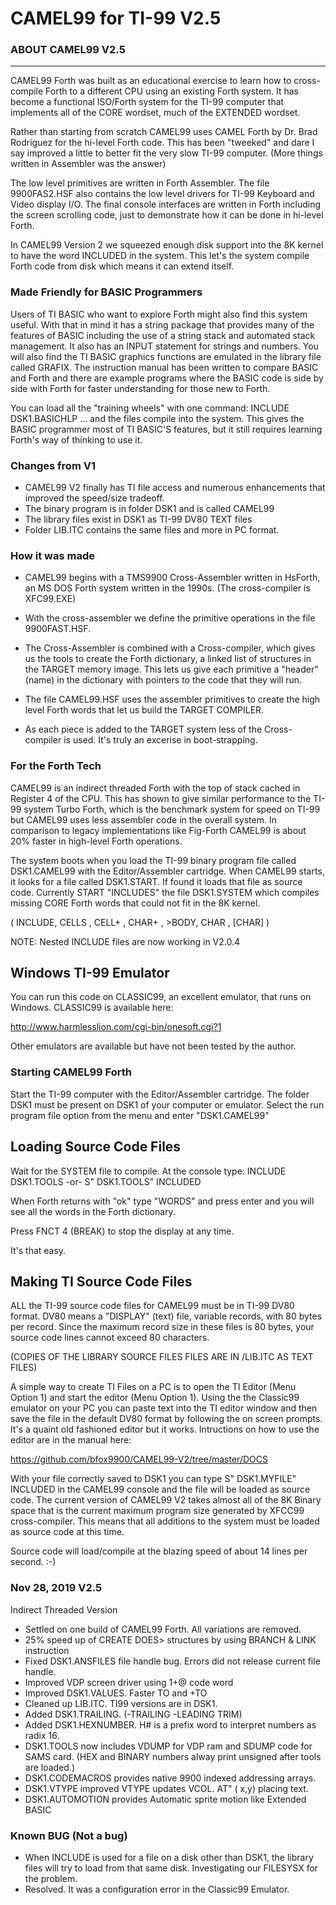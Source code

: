 # CAMEL99 for TI-99 V2.5

### ABOUT CAMEL99 V2.5
------------------------
CAMEL99 Forth was built as an educational exercise to learn how to cross-compile Forth to a different CPU using an existing Forth system. It has become a functional ISO/Forth system for the TI-99 computer that implements all of the CORE wordset, much of the EXTENDED wordset.

Rather than starting from scratch CAMEL99 uses CAMEL Forth by Dr. Brad Rodriguez for the hi-level Forth code. This has been "tweeked" and dare I say improved a little to better fit the very slow TI-99 computer. (More things written in Assembler was the answer)

The low level primitives are written in Forth Assembler. The file 9900FAS2.HSF also contains the low level drivers for TI-99 Keyboard and Video display I/O. The final console interfaces are written in Forth including the screen scrolling code, just to demonstrate how it can be done in hi-level Forth.

In CAMEL99 Version 2 we squeezed enough disk support into the 8K kernel to have the word INCLUDED in the system.  This let's the system compile Forth code from disk which means it can extend itself.

### Made Friendly for BASIC Programmers
Users of TI BASIC who want to explore Forth might also find this system useful. With that in mind it has a string package that provides many of the features of BASIC including the use of a string stack and automated stack management. It also has an INPUT statement for strings and numbers.  You will also find the TI BASIC graphics functions are emulated in the library file called GRAFIX.  The instruction manual has been written to compare BASIC and Forth and there are example programs where the BASIC code is side by side with Forth for faster understanding for those new to Forth.

You can load all the "training wheels" with one command: INCLUDE DSK1.BASICHLP
... and the files compile into the system. This gives the BASIC programmer most of TI BASIC'S features, but it still requires learning Forth's way of thinking to use it.  

### Changes from V1
- CAMEL99 V2 finally has TI file access and numerous enhancements that improved the speed/size tradeoff.
- The binary program is in folder DSK1 and is called CAMEL99
- The library files exist in DSK1 as TI-99 DV80 TEXT files
- Folder LIB.ITC contains the same files and more in PC format.


### How it was made
- CAMEL99 begins with a TMS9900 Cross-Assembler written in HsForth, an MS DOS Forth system written in the 1990s. (The cross-compiler is XFC99.EXE)

- With the cross-assembler we define the primitive operations in the file 9900FAST.HSF.

- The Cross-Assembler is combined with a Cross-compiler, which gives us the tools to create the Forth dictionary, a linked list of structures in the TARGET memory image. This lets us give each primitive a "header" (name) in the dictionary with pointers to the code that they will run.

- The file CAMEL99.HSF uses the assembler primitives to create the high level Forth words that let us build the TARGET COMPILER.

- As each piece is added to the TARGET system less of the Cross-compiler is used. It's truly an excerise in boot-strapping.

### For the Forth Tech
CAMEL99 is an indirect threaded Forth with the top of stack cached in Register 4 of the CPU. This has shown to give similar performance to the TI-99 system Turbo Forth, which is the benchmark system for speed on TI-99 but CAMEL99 uses less assembler code in the overall system. In comparison to legacy implementations like Fig-Forth CAMEL99 is about 20% faster in high-level Forth operations.

The system boots when you load the TI-99 binary program file called DSK1.CAMEL99 with the Editor/Assembler cartridge. When CAMEL99 starts, it looks for a file called DSK1.START. If found it loads that file as source code. Currently START "INCLUDES"  the file DSK1.SYSTEM which compiles missing CORE Forth words that could not fit in the 8K kernel.

( INCLUDE, CELLS , CELL+ , CHAR+ , >BODY, CHAR , [CHAR] )

NOTE: Nested INCLUDE files are now working in V2.0.4

## Windows TI-99 Emulator
You can run this code on CLASSIC99, an excellent emulator, that runs on Windows. CLASSIC99 is available here:

http://www.harmlesslion.com/cgi-bin/onesoft.cgi?1

Other emulators are available but have not been tested by the author.

### Starting CAMEL99 Forth
Start the TI-99 computer with the Editor/Assembler cartridge.  The folder DSK1 must be present on DSK1 of your computer or emulator.
Select the run program file option from the menu and enter "DSK1.CAMEL99"

## Loading Source Code Files
Wait for the SYSTEM file to compile.
At the console type: INCLUDE DSK1.TOOLS -or- S" DSK1.TOOLS" INCLUDED

When Forth returns with "ok" type "WORDS" and press enter and you will see all the words in the Forth dictionary.

Press FNCT 4 (BREAK) to stop the display at any time.

It's that easy.

## Making TI Source Code Files
ALL the TI-99 source code files for CAMEL99 must be in TI-99 DV80 format. DV80 means a "DISPLAY" (text) file, variable records, with 80 bytes per record.  Since the maximum record size in these files is 80 bytes, your source code lines cannot exceed 80 characters.

(COPIES OF THE LIBRARY SOURCE FILES FILES ARE IN /LIB.ITC AS TEXT FILES)

A simple way to create TI Files on a PC is to open the TI Editor (Menu Option 1) and start the editor (Menu Option 1).
Using the the Classic99 emulator on your PC you can paste text into the TI editor window and then save the file in the default DV80 format by following the on screen prompts. It's a quaint old fashioned editor but it works.  Intructions on how to use the editor are in the manual here:

https://github.com/bfox9900/CAMEL99-V2/tree/master/DOCS

With your file correctly saved to DSK1 you can type S" DSK1.MYFILE" INCLUDED in the CAMEL99 console and the file will be loaded as source code. The current version of CAMEL99 V2 takes almost all of the 8K Binary space that is the current maximum program size generated by XFCC99 cross-compiler. This means that all additions to the system must be loaded as source code at this time.

Source code will load/compile at the blazing speed of about 14 lines per second. :-)

### Nov 28, 2019  V2.5
Indirect Threaded Version
- Settled on one build of CAMEL99 Forth. All variations are removed.
- 25% speed up of CREATE DOES> structures by using BRANCH & LINK instruction
- Fixed DSK1.ANSFILES file handle bug. Errors did not release current file handle.
- Improved VDP screen driver using 1+@ code word
- Improved DSK1.VALUES. Faster TO and +TO
- Cleaned up LIB.ITC. TI99 versions are in DSK1.
- Added DSK1.TRAILING. (-TRAILING -LEADING TRIM)
- Added DSK1.HEXNUMBER. H# is a prefix word to interpret numbers as radix 16.
- DSK1.TOOLS now includes VDUMP for VDP ram and SDUMP code for SAMS card.
  (HEX and BINARY numbers alway print unsigned after tools are loaded.)
- DSK1.CODEMACROS provides native 9900 indexed addressing arrays.
- DSK1.VTYPE improved VTYPE updates VCOL. AT" ( x,y) placing text.
- DSK1.AUTOMOTION provides Automatic sprite motion like Extended BASIC


### Known BUG (Not a bug)
- When INCLUDE is used for a file on a disk other than DSK1, the library files will try to load from that same disk.  Investigating our FILESYSX for the problem.
- Resolved. It was a configuration error in the Classic99 Emulator. 









